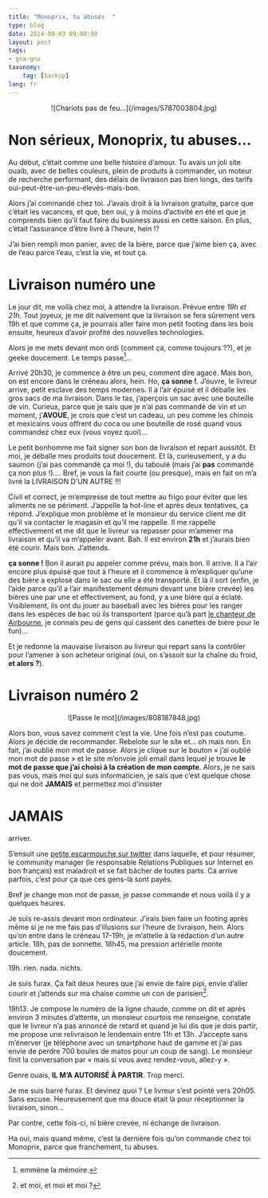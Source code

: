 ```yaml
---
title: "Monoprix, tu abuses  "
type: blog
date: 2014-09-03 09:00:00
layout: post
tags:
- gna-gna
taxonomy:
    tag: [backup]
lang: fr
---
```


<center markdown='1'>
![Chariots pas de feu...](/images/5787003804.jpg)
</center>

# Non sérieux, Monoprix, tu abuses…

Au début, c’était comme une belle histoire d’amour. Tu avais un joli site ouaib, avec de belles couleurs, plein de produits à commander, un moteur de recherche performant, des délais de livraison pas bien longs, des tarifs oui-peut-être-un-peu-élevés-mais-bon.

Alors j’ai commandé chez toi. J’avais droit à la livraison gratuite, parce que c’était les vacances, et que, ben oui, y à moins d’activité en été et que je comprends bien qu’il faut faire du business aussi en cette saison. En plus, c’était l’assurance d’être livré à l’heure, hein !?

J’ai bien rempli mon panier, avec de la bière, parce que j’aime bien ça, avec de l’eau parce l’eau, c’est la vie, et tout ça.

# Livraison numéro une
Le jour dit, me voilà chez moi, à attendre la livraison. Prévue entre *19h et 21h*. Tout joyeux, je me dit naïvement que la livraison se fera sûrement vers 19h et que comme ça, je pourrais aller faire mon petit footing dans les bois ensuite, heureux d’avoir profité des nouvelles technologies.

Alors je me mets devant mon ordi (comment ça, comme toujours ??), et je geeke doucement. Le temps passe[^1]…

Arrivé 20h30, je commence à être un peu, comment dire agacé. Mais bon, on est encore dans le créneau alors, hein. Ho, **ça sonne !**. J’ouvre, le livreur arrive, petit esclave des temps modernes. Il a l’air épuisé et il déballe les gros sacs de ma livraison. Dans le tas, j’aperçois un sac avec une bouteille de vin. Curieux, parce que je sais que je n’ai pas commandé de vin et un moment, j’**AVOUE**, je crois que c’est un cadeau, un peu comme les chinois et mexicains vous offrent du coca ou une bouteille de rosé quand vous commandez chez eux (vous voyez quoi)…

Le petit bonhomme me fait signer son bon de livraison et repart aussitôt. Et moi, je déballe mes produits tout doucement. Et là, curieusement, y a du saumon (j’ai pas commandé ça moi !), du taboulé (mais j’ai **pas** commandé ça non plus !)…. Bref, je vous la fait courte (ou presque), mais en fait on m’a livré la LIVRAISON D’UN AUTRE !!! 

Civil et correct, je m’empresse de tout mettre au frigo pour éviter que les aliments ne se périment. J’appelle la hot-line et après deux tentatives, ça répond. J’explique mon problème et le monsieur du service client me dit qu’il va contacter le magasin et qu’il me rappelle. Il me rappelle effectivement et me dit que le livreur va repasser pour m’amener ma livraison et qu’il va m’appeler avant. Bah. Il est environ **21h** et j’aurais bien été courir. Mais bon. J’attends.

**ça sonne !** Bon il aurait pu appeler comme prévu, mais bon. Il arrive. Il a l’air encore plus épuisé que tout à l’heure et il commence à m’expliquer qu’une des bière a explosé dans le sac ou elle a été transporté. Et là il sort (enfin, je l’aide parce qu’il a l’air manifestement démuni devant une bière crevée) les bières une par une et effectivement, au fond, y a une bière qui a éclaté. Visiblement, ils ont du jouer au baseball avec les bières pour les ranger dans les espèces de bac où ils transportent (parce qu’à part [le chanteur de Airbourne][1], je connais peu de gens qui cassent des canettes de bière pour le fun)…

Et je redonne la mauvaise livraison au livreur qui repart sans la contrôler pour l’amener à son acheteur original (oui, on s’assoit sur la chaîne du froid, **et alors  ?**).

# Livraison numéro 2


<center markdown='1'>
![Passe le mot](/images/808187848.jpg)
</center>

Alors bon, vous savez comment c’est la vie. Une fois n’est pas coutume. Alors je décide de recommander. Rebelote sur le site et… oh mais non. En fait, j’ai oublié mon mot de passe. Alors je clique sur le bouton « j’ai oublié mon mot de passe » et le site m’envoie joli email dans lequel je trouve **le mot de passe que j’ai choisi à la création de mon compte**. Alors, je ne sais pas vous, mais moi qui suis informaticien, je sais que c’est quelque chose qui ne doit **JAMAIS** et permettez moi d’insister

# JAMAIS

arriver. 

S’ensuit une [petite escarmouche sur twitter][2] dans laquelle, et pour résumer, le community manager (le responsable Relations Publiques sur Internet en bon français) est maladroit et se fait bâcher de toutes parts. Ca arrive parfois, c’est pour ça que ces gens-là sont payés.

Bref je change mon mot de passe, je passe commande et nous voilà il y a quelques heures.

Je suis re-assis devant mon ordinateur. J’irais bien faire un footing après même si je ne me fais pas d’illusions sur l’heure de livraison, hein. Alors qu’on entre dans le créneau 17-19h, je m’attelle à la rédaction d’un autre article. 18h, pas de sonnette. 18h45, ma pression artérielle monte doucement.

19h. rien. nada. nichts.

Je suis furax. Ça fait deux heures que j’ai envie de faire pipi, envie d’aller courir et j’attends sur ma chaise comme un con de parisien[^2].

19h13. Je compose le numéro de la ligne chaude, comme on dit et après environ 3 minutes d’attente, un monsieur courtois me renseigne, constate que le livreur n’a pas annoncé de retard et quand je lui dis que je dois partir, me propose une relivraison le lendemain entre 11h et 13h. J’accepte sans m’énerver (je téléphone avec un smartphone haut de gamme et j’ai pas envie de perdre 700 boules de matos pour un coup de sang). Le monsieur finit la conversation par « mais si vous avez rendez-vous, allez-y ».

Genre ouais, **IL M’A AUTORISÉ À PARTIR**. Trop merci.

Je me suis barré furax. Et devinez quoi ? Le livreur s’est pointé vers 20h05. Sans excuse. Heureusement que ma douce était là pour réceptionner la livraison, sinon…

Par contre, cette fois-ci, ni bière crevée, ni échange de livraison.

Ha oui, mais quand même, c’est la dernière fois qu’on commande chez toi Monoprix, parce que franchement, tu abuses.

[^1]:	emmène la mémoire.

[^2]:	et moi, et moi et moi ?

[1]:	https://www.youtube.com/watch?v=TcAobABwe-E
[2]:	https://twitter.com/octplane/status/506101314821320704

